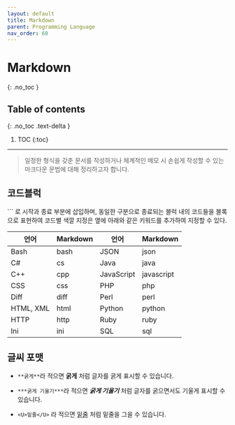 ```yaml
---
layout: default
title: Markdown
parent: Programming Language
nav_order: 60
---
```


# Markdown
{: .no_toc }

## Table of contents
{: .no_toc .text-delta }

1. TOC
{:toc}


---


> 일정한 형식을 갖춘 문서를 작성하거나 체계적인 메모 시 손쉽게 작성할 수 있는 마크다운 문법에 대해 정리하고자 합니다.



## 코드블럭 
\`\`\` 로 시작과 종료 부분에 삽입하며, 동일한 구분으로 종료되는 블럭 내의 코드들을 블록으로 표현하여 코드별 색깔 지정은 옆에 아래와 같은 키워드를 추가하여 지정할 수 있다.


|언어 |	Markdown	| 언어	| Markdown |
|---|---|---|---|
|Bash	|bash	|JSON|	json|
|C#	|cs	|Java	|java|
|C++	|cpp	|JavaScript|	javascript|
|CSS	|css	|PHP	|php|
|Diff	|diff	|Perl	|perl|
|HTML, XML|	html|	Python|	python|
|HTTP	|http	|Ruby|	ruby|
|Ini	| ini	|SQL|	sql|


## 글씨 포맷

- `**굵게**`라 적으면 **굵게** 처럼 글자를 굵게 표시할 수 있습니다.

- `***굵게 기울기***`라 적으면 ***굵게 기울기*** 처럼 글자를 굵으면서도 기울게 표시할 수 있습니다.

- `<U>밑줄</U>` 라 적으면 <U>밑줄</U> 처럼 밑줄을 그을 수 있습니다.

 